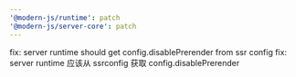 ```yaml
---
'@modern-js/runtime': patch
'@modern-js/server-core': patch
---
```


fix: server runtime should get config.disablePrerender from ssr config
fix: server runtime 应该从 ssrconfig 获取 config.disablePrerender
